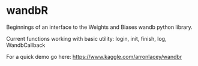 # wandbR

Beginnings of an interface to the Weights and Biases wandb python library.

Current functions working with basic utility: login, init, finish, log, WandbCallback

For a quick demo go here: https://www.kaggle.com/arronlacey/wandbr 
